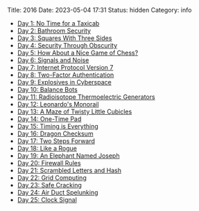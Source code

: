 Title: 2016
Date: 2023-05-04 17:31
Status: hidden
Category: info

- [Day 1: No Time for a Taxicab]({filename}2016/)
- [Day 2: Bathroom Security]({filename}2016/)
- [Day 3: Squares With Three Sides]({filename}2016/)
- [Day 4: Security Through Obscurity]({filename}2016/)
- [Day 5: How About a Nice Game of Chess?]({filename}2016/)
- [Day 6: Signals and Noise]({filename}2016/)
- [Day 7: Internet Protocol Version 7]({filename}2016/)
- [Day 8: Two-Factor Authentication]({filename}2016/)
- [Day 9: Explosives in Cyberspace]({filename}2016/09-explosives.md)
- [Day 10: Balance Bots]({filename}2016/)
- [Day 11: Radioisotope Thermoelectric Generators]({filename}2016/)
- [Day 12: Leonardo's Monorail]({filename}2016/)
- [Day 13: A Maze of Twisty Little Cubicles]({filename}2016/)
- [Day 14: One-Time Pad]({filename}2016/)
- [Day 15: Timing is Everything]({filename}2016/)
- [Day 16: Dragon Checksum]({filename}2016/)
- [Day 17: Two Steps Forward]({filename}2016/)
- [Day 18: Like a Rogue]({filename}2016/)
- [Day 19: An Elephant Named Joseph]({filename}2016/)
- [Day 20: Firewall Rules]({filename}2016/)
- [Day 21: Scrambled Letters and Hash]({filename}2016/)
- [Day 22: Grid Computing]({filename}2016/)
- [Day 23: Safe Cracking]({filename}2016/)
- [Day 24: Air Duct Spelunking]({filename}2016/)
- [Day 25: Clock Signal]({filename}2016/)